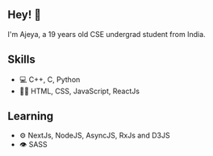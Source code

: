 ## Hey! 👋
I'm Ajeya, a 19 years old CSE undergrad student from India.

## Skills
- 💻 C++, C, Python
- 👨‍💻 HTML, CSS, JavaScript, ReactJs
## Learning
- ⚙️ NextJs, NodeJS, AsyncJS, RxJs and D3JS
- 👁️ SASS
<!--
## Contact
- [marton.lederer.hu](https://marton.lederer.hu)
- [@martonlederer](https://twitter.com/martonlederer) on Twitter
- [@martonlederer](https://twitter.com/instagram) on Instagram
- [Marton#6513](./) on Discord

